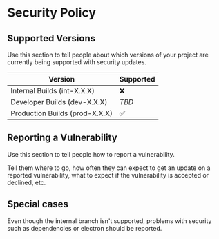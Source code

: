 # Security Policy

## Supported Versions

Use this section to tell people about which versions of your project are
currently being supported with security updates.

| Version | Supported          |
| ------- | ------------------ |
| Internal Builds (int-X.X.X)   | :x: |
| Developer Builds (dev-X.X.X) | *TBD*
| Production Builds (prod-X.X.X)  | :white_check_mark:             |

## Reporting a Vulnerability

Use this section to tell people how to report a vulnerability.

Tell them where to go, how often they can expect to get an update on a
reported vulnerability, what to expect if the vulnerability is accepted or
declined, etc.

## Special cases
Even though the internal branch isn't supported, problems with security such as dependencies or electron should be reported.
